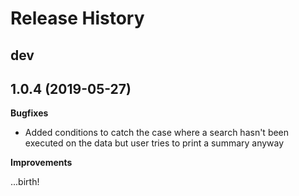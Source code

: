Release History
===============

dev
---

1.0.4 (2019-05-27)
-------------------

**Bugfixes** 

- Added conditions to catch the case where a search hasn't been executed on the data but user tries to print a summary
anyway

**Improvements**

...birth!